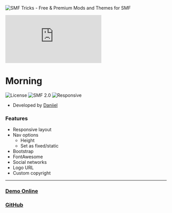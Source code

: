 ![SMF Tricks - Free & Premium Mods and Themes for SMF](https://smftricks.com/logos/logo.png)

![Theme Preview](https://custom.simplemachines.org/index.php?action=download;theme=2833;attach=241268;image)
 
# Morning
![License](https://img.shields.io/badge/License-MIT-a05a3f) ![SMF 2.0](https://img.shields.io/badge/SMF-2.0-996ee1) ![Responsive](https://img.shields.io/badge/Responsive-Yes-6e97e1)

* Developed by [Daniiel](https://github.com/dmarquez9)

### Features
- Responsive layout
- Nav options
   - Height
   - Set as fixed/static
- Bootstrap
- FontAwesome
- Social networks
- Logo URL
- Custom copyright
---
### [Demo Online](http://demo.smftricks.com/index.php?theme=57)
### [GitHub](https://github.com/SMFTricks/Redsy)